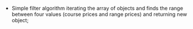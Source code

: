 - Simple filter algorithm iterating the array of objects and finds the range between four values (course prices and range prices) and returning new object;